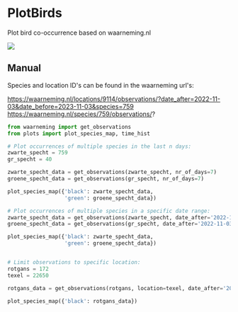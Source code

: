 # PlotBirds
Plot bird co-occurrence based on waarneming.nl

![](images/Screenshot_PlotBirds.png)

## Manual
Species and location ID's can be found in the waarneming url's:

https://waarneming.nl/locations/9114/observations/?date_after=2022-11-03&date_before=2023-11-03&species=759
https://waarneming.nl/species/759/observations/?


```python
from waarneming import get_observations
from plots import plot_species_map, time_hist

# Plot occurrences of multiple species in the last n days:
zwarte_specht = 759
gr_specht = 40

zwarte_specht_data = get_observations(zwarte_specht, nr_of_days=7)
groene_specht_data = get_observations(gr_specht, nr_of_days=7)

plot_species_map({'black': zwarte_specht_data,
                  'green': groene_specht_data})

# Plot occurrences of multiple species in a specific date range:
zwarte_specht_data = get_observations(zwarte_specht, date_after='2022-11-03', date_before='2022-11-05')
groene_specht_data = get_observations(gr_specht, date_after='2022-11-03', date_before='2022-11-05')

plot_species_map({'black': zwarte_specht_data,
                  'green': groene_specht_data})


# Limit observations to specific location:
rotgans = 172
texel = 22650

rotgans_data = get_observations(rotgans, location=texel, date_after='2023-11-03', date_before='2023-11-03')

plot_species_map({'black': rotgans_data})
```
